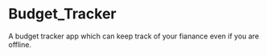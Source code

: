 # Budget_Tracker
A budget tracker app which can keep track of your fianance even if you are offline.
